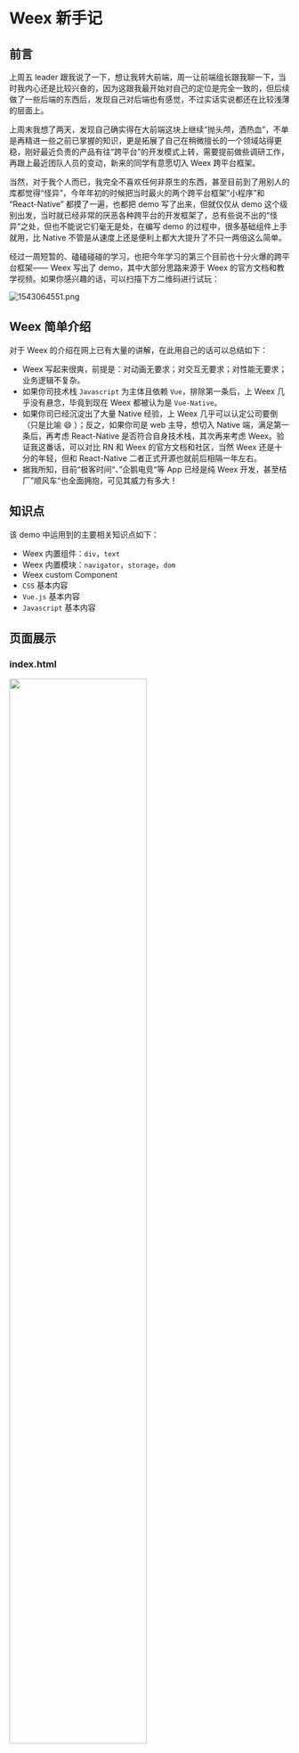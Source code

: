 # Weex 新手记
## 前言
上周五 leader 跟我说了一下，想让我转大前端，周一让前端组长跟我聊一下，当时我内心还是比较兴奋的，因为这跟我最开始对自己的定位是完全一致的，但后续做了一些后端的东西后，发现自己对后端也有感觉，不过实话实说都还在比较浅薄的层面上。

上周末我想了两天，发现自己确实得在大前端这块上继续“抛头颅，洒热血”，不单是再精进一些之前已掌握的知识，更是拓展了自己在稍微擅长的一个领域站得更稳，刚好最近负责的产品有往“跨平台”的开发模式上转，需要提前做些调研工作，再跟上最近团队人员的变动，新来的同学有意愿切入 Weex 跨平台框架。

当然，对于我个人而已，我完全不喜欢任何非原生的东西，甚至目前到了用别人的库都觉得“怪异”，今年年初的时候把当时最火的两个跨平台框架“小程序”和 “React-Native” 都摸了一遍，也都把 demo 写了出来，但就仅仅从 demo 这个级别出发，当时就已经非常的厌恶各种跨平台的开发框架了，总有些说不出的“怪异”之处，但也不能说它们毫无是处，在编写 demo 的过程中，很多基础组件上手就用，比 Native 不管是从速度上还是便利上都大大提升了不只一两倍这么简单。

经过一周短暂的、磕磕碰碰的学习，也把今年学习的第三个目前也十分火爆的跨平台框架—— Weex 写出了 demo，其中大部分思路来源于 Weex 的官方文档和教学视频。如果你感兴趣的话，可以扫描下方二维码进行试玩：

<img src="https://i.loli.net/2018/11/24/5bf94c21abf1f.png" alt="1543064551.png" title="1543064551.png" />

## Weex 简单介绍
对于 Weex 的介绍在网上已有大量的讲解，在此用自己的话可以总结如下：
* Weex 写起来很爽，前提是：对动画无要求；对交互无要求；对性能无要求；业务逻辑不复杂。
* 如果你司技术栈 `Javascript` 为主体且依赖 `Vue`，排除第一条后，上 Weex 几乎没有悬念，毕竟到现在 Weex 都被认为是 `Vue-Native`。
* 如果你司已经沉淀出了大量 Native 经验，上 Weex 几乎可以认定公司要倒（只是比喻 😄 ）；反之，如果你司是 web 主导，想切入 Native 端，满足第一条后，再考虑 React-Native 是否符合自身技术栈，其次再来考虑 Weex。验证我这番话，可以对比 RN 和 Weex 的官方文档和社区，当然 Weex 还是十分的年轻，但和 React-Native 二者正式开源也就前后相隔一年左右。
* 据我所知，目前“极客时间“、”企鹅电竞“等 App 已经是纯 Weex 开发，甚至桔厂”顺风车“也全面拥抱，可见其威力有多大！

## 知识点
该 demo 中运用到的主要相关知识点如下：
* Weex 内置组件：`div`，`text`
* Weex 内置模块：`navigator`，`storage`，`dom`
* Weex custom Component
* `CSS` 基本内容
* `Vue.js` 基本内容
* `Javascript` 基本内容

## 页面展示
### index.html
<img src="https://i.loli.net/2018/11/24/5bf9564943b55.png" height=70% />

### add.html
<img src="https://i.loli.net/2018/11/24/5bf95686d9727.png" height=70% />

### detail.html
<img src="https://i.loli.net/2018/11/24/5bf956a8ae508.png" height=70% />

## 开发过程
Weex 吸收了目前最流行的 MVVM 和面向组件开发的思想，上文中我所说的“爽”就来自于此！举一个例子，`navbar` 组件，编写一个组件相对 Native 来说，真的是又快又爽！在 `<tempalte>` 中写好组件模版代码，在 `<script>` 中写好事件处理、属性定义、生命周期管理，在 `<style>` 中写好 `CSS` 样式布局，想要给别人用，直接拖走这个 `.vue` 文件即可完事（当然 native 也是一样）。我觉得能有如此便利，多亏 CSS，在 native 实现一个功能可能使用 CSS 只需要两三行即可完事！

### `navbar` 组件
```vue
<template>
  <div class="navbar">
      <!-- v-if 判断是否需要展示返回 icon -->
      <text v-if="showBack" class="iconfont navbar-icon" @click="onBack">&#xe779;</text>
      <text v-else class="navbar-title"></text>
      <text class="navbar-title">{{ title }}</text>
      <text class="navbar-title"></text>
  </div>
</template>

<script>
const navigator = weex.requireModule('navigator')
export default {
  name: 'navbar',
  props: {
    showBack: {
      type: Boolean,
      default: true
    },
    title: {
      type: String,
      required: true
    }
  },
  beforeCreate () {
    const domModule = weex.requireModule('dom')
    domModule.addRule('fontFace', {
      'fontFamily': 'iconfont',
      'src': "url('http://at.alicdn.com/t/font_933576_ji32n9fdyki.ttf')"
    })
  },
  methods: {
    onBack () {
      navigator.pop({
        animated: 'true'
      })
    }
  }
}
</script>

<style scoped>
.iconfont {
    font-family: iconfont;
  }
.navbar {
  height: 88px;
  background-color: #50e3a4;
  flex-direction: row;
  justify-content: space-between;
  align-items: center;
  padding-left: 20px;
  padding-right: 20px;
}
.navbar-title {
  font-size: 32px;
  color: #fff;
}
.navbar-icon {
  color: #fff;
  font-size: 36px;
}
</style>
```

## 相关注意点
### 安装 Weex 工具包
`npm install weex-toolkit -g`

### 从零开始创建 Weex 工程
`weex create awesome-app`

在创建工程的过程中，会提示一些关键信息，比如作者、是否使用 `vue-router`，`ESLint` 等等，根据提示等待即可。

### 添加 iOS 工程
`weex platform add ios`

### 构建 js bundle
`weex run build` 

在 dist 文件夹下拿到对应的 js bundle 文件。

### 切换显示
在工厂目录下执行 `npm start` 后，会在浏览器打开一个“套壳”的页面，有很多不需要的元素，如果不需要的话，可以这么做：

* 假设执行 `nmp start` 后，打开的地址为：`http://172.20.10.4:8081/web/preview.html?page=index.js`
* 把地址改为：`http://172.20.10.4:8081/index.html`，这样就去除掉了多余不需要的元素了，页面变得十分干净

### 新增页面
新增页面后，此时如果通过浏览器直接输入地址访问会 404，因为此次 build 出来的资源文件中并未包含我们新增的页面，需要重新执行 `npm start` 进行重新构建。

### flex-direction
决定你的页面布局主要方向，是**row**（水平）还是**column**（垂直布局）。

### align-items
决定父容器中的元素在水平方向上的布局，想要居中则设置为 `center`。

### align-content
决定父容器中的元素在垂直方向上的布局，想要居中则设置为 `center`。

### justify-content
决定父容器中的元素在主轴上如何排列，如果想要等分布局，则设置为 `space-around`，左右边距将为中间间隔的一半。

## align-items
决定元素在交叉轴上如何排列

### dist
通过 webpack 打包后生成的 `JS Bundle` 文件都在 `dist` 文件夹下。

### 在模版中，Vue 会把驼峰命名的组件自动转换成短横线连接

### Boolean
在 Weex 中关于 bool 值，本质上为字符串，比如`"true"` 这样才是“真”，`true`这样什么也不是，官方说会在未来版本中进行修复，还有很多类似这种容易引起“差评”的地方。

### Weex SDK
构建出来的 js bundle 直接直接可以拖入工程使用，在 iOS 下，看到的渲染后的页面层级如下：

<img src="https://i.loli.net/2018/11/24/5bf95a719ad28.png" width=70% />

查看 WeexSDK，可以看到基本上把原生组件都按照 Weex 支持的格式封装了一遍，所以加入跨平台框架后，app 体积不上升是不可能的，只不过得看用什么个优化方法了（删删删哈哈哈～）

## 总结
本次 Weex demo 的练习，让自己对 Weex 和 Vue 都有了一个直观的感受，到现在给我印象最深刻的不是 Weex 而是 Vue，感触良多。对原生开发的喜爱又多了不少，在今天这个时代背景下，求快不求稳，不管怎么说，我还是一个鉴定的原生开发者～